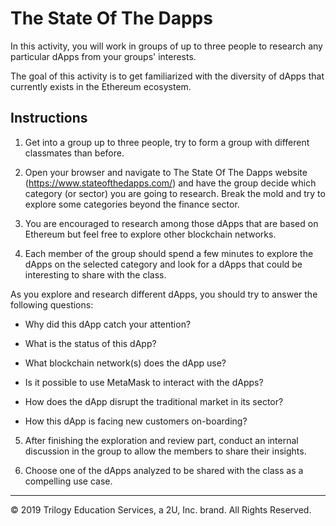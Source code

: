 # The State Of The Dapps

In this activity, you will work in groups of up to three people to research any particular dApps from your groups' interests.

The goal of this activity is to get familiarized with the diversity of dApps that currently exists in the Ethereum ecosystem.

## Instructions

1. Get into a group up to three people, try to form a group with different classmates than before.

2. Open your browser and navigate to The State Of The Dapps website (https://www.stateofthedapps.com/) and have the group decide which category (or sector) you are going to research. Break the mold and try to explore some categories beyond the finance sector.

3. You are encouraged to research among those dApps that are based on Ethereum but feel free to explore other blockchain networks.

4. Each member of the group should spend a few minutes to explore the dApps on the selected category and look for a dApps that could be interesting to share with the class.

 As you explore and research different dApps, you should try to answer the following questions:

 * Why did this dApp catch your attention?

 * What is the status of this dApp?

 * What blockchain network(s) does the dApp use?

 * Is it possible to use MetaMask to interact with the dApps?

 * How does the dApp disrupt the traditional market in its sector?

 * How this dApp is facing new customers on-boarding?

5. After finishing the exploration and review part, conduct an internal discussion in the group to allow the members to share their insights.

6. Choose one of the dApps analyzed to be shared with the class as a compelling use case.

---

© 2019 Trilogy Education Services, a 2U, Inc. brand. All Rights Reserved.
